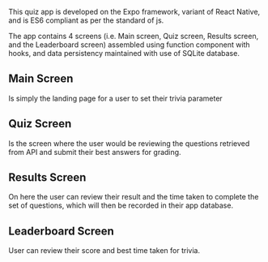 This quiz app is developed on the Expo framework, variant of React Native, and is ES6 compliant as per the standard of js.

The app contains 4 screens (i.e. Main screen, Quiz screen, Results screen, and the Leaderboard screen) assembled using function component with hooks, and data persistency maintained with use of SQLite database.

Main Screen
-----------
Is simply the landing page for a user to set their trivia parameter

Quiz Screen
-----------
Is the screen where the user would be reviewing the questions retrieved from API and submit their best answers for grading.

Results Screen
--------------
On here the user can review their result and the time taken to complete the set of questions, which will then be recorded in their app database.

Leaderboard Screen
------------------
User can review their score and best time taken for trivia.